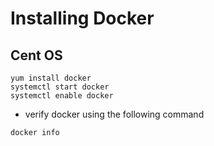 # Installing Docker

## Cent OS

```
yum install docker
systemctl start docker
systemctl enable docker
```

- verify docker using the following command

```
docker info
```
